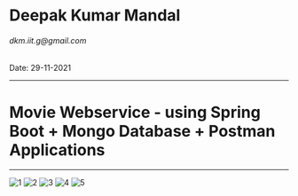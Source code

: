 <h1>Deepak Kumar Mandal</h1>
<h6>dkm.iit.g@gmail.com</h6>
<p>Date: 29-11-2021</p>
<hr>
<h1>Movie Webservice - using Spring Boot + Mongo Database + Postman Applications</h1><hr>

![1](https://github.com/deepak-mandal/ds-algo/assets/55249860/54a5b001-b219-43a8-b5ce-8c882eec1f75)
![2](https://github.com/deepak-mandal/ds-algo/assets/55249860/1fb627ac-1885-4fec-b9c0-27823ab8d860)
![3](https://github.com/deepak-mandal/ds-algo/assets/55249860/8ff223df-b9fe-430e-9d9e-260f0a2c7266)
![4](https://github.com/deepak-mandal/ds-algo/assets/55249860/d09444de-9980-4c50-9b07-8d25411655af)
![5](https://github.com/deepak-mandal/ds-algo/assets/55249860/033fb76e-f139-42f2-97d3-2703a0a0b93b)

